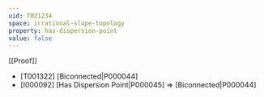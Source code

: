 ```yaml
---
uid: T021234
space: irrational-slope-topology
property: has-dispersion-point
value: false
---
```

[[Proof]]

* [T001322] [Biconnected|P000044]
* [I000092] [Has Dispersion Point|P000045] => [Biconnected|P000044]


